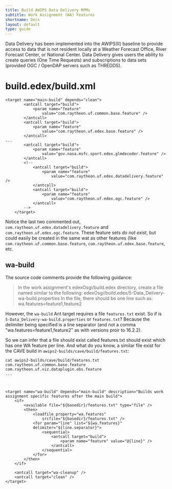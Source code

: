```yaml
---
title: Build AWIPS Data Delivery RPMs
subtitle: Work Assignment (WA) Features
shortname: Docs
layout: default
type: guide 
---
```



Data Delivery has been implemented into the AWIPS(II) baseline to provide access to data that is not resident locally at a Weather Forecast Office, River Forecast Center, or National Center. Data Delivery gives users the ability to create queries (One Time Requests) and
subscriptions to data sets (provided OGC / OpenDAP servers such as THREDDS).

# build.edex/build.xml

    <target name="main-build" depends="clean">
    		<antcall target="build">
    			<param name="feature"
    				value="com.raytheon.uf.common.base.feature" />
    		</antcall>
    		<antcall target="build">
    			<param name="feature"
    				value="com.raytheon.uf.edex.base.feature" />
    		</antcall>
    ...
            <antcall target="build">
    			<param name="feature"
    				value="gov.nasa.msfc.sport.edex.glmdecoder.feature" />
    		</antcall>
    		<!--
                <antcall target="build">
                    <param name="feature"
                        value="com.raytheon.uf.edex.datadelivery.feature" />
                </antcall>
                <antcall target="build">
                    <param name="feature"
                        value="com.raytheon.uf.edex.ogc.feature" />
                </antcall>
    		-->
    	</target>
    	
Notice the last two commented out, `com.raytheon.uf.edex.datadelivery.feature` and `com.raytheon.uf.edex.ogc.feature`.  These feature sets *do not exist*, but could easily be created in the same wat as other features (like `com.raytheon.uf.common.base.feature`, `com.raytheon.uf.edex.base.feature`, etc.

## wa-build

The source code comments provide the following guidance:

> In the work assignment's edexOsgi/build.edex directory, create a file named similar to the following:
edexOsgi/build.edex/5-Data_Delivery-wa-build.properties In the file, there should be one line such as:
wa.features=feature1,feature2

However, the `wa-build` Ant target requires a file `features.txt` exist.  So if is `5-Data_Delivery-wa-build.properties` or `features.txt`?  Because the delimiter being specified is a line separator (and not a comma "wa.features=feature1,feature2" as with versions proir to 16.2.2).

So we can infer that a file should exist called features.txt should exist which has one WA feature per line.  And what do you know, a similar file exist for the CAVE build in `awips2-builds/cave/build/features.txt`:

    cat awips2-builds/cave/build/features.txt
    com.raytheon.uf.common.base.feature
    com.raytheon.uf.viz.dataplugin.obs.feature
    ...



    <target name="wa-build" depends="main-build" description="Builds work assignment specific features after the main build">
    	<if>
    		<available file="${basedir}/features.txt" type="file" />
    		<then>
    			<loadfile property="wa.features"
    				srcfile="${basedir}/features.txt" />
    			<for param="line" list="${wa.features}" 
    			delimiter="${line.separator}">
            		<sequential>
                		<antcall target="build">
                    		<param name="feature" value="@{line}" />
                		</antcall>
            		</sequential>    				
    			</for>
    		</then>
    	</if>

    	<antcall target="wa-cleanup" />
		<antcall target="clean" />
    </target>
    
